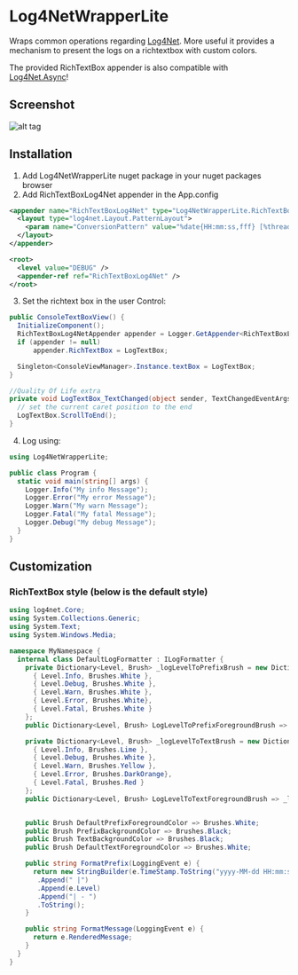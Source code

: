 # Log4NetWrapperLite

Wraps common operations regarding [Log4Net](https://logging.apache.org/log4net/). More useful it provides a mechanism to present the logs on a richtextbox with custom colors.

The provided RichTextBox appender is also compatible with [Log4Net.Async](https://github.com/cjbhaines/Log4Net.Async)! 

## Screenshot
![alt tag](https://github.com/bphenriques/Log4NetWrapperLite/blob/master/img/Screenshot.png)

## Installation
1. Add Log4NetWrapperLite nuget package in your nuget packages browser
2. Add RichTextBoxLog4Net appender in the App.config
```xml
<appender name="RichTextBoxLog4Net" type="Log4NetWrapperLite.RichTextBoxLog4NetAppender">
  <layout type="log4net.Layout.PatternLayout">
    <param name="ConversionPattern" value="%date{HH:mm:ss,fff} [%thread] %level - %message%newline" />
  </layout>
</appender>

<root>
  <level value="DEBUG" />
  <appender-ref ref="RichTextBoxLog4Net" />
</root>
```

3. Set the richtext box in the user Control:
```cs
public ConsoleTextBoxView() {
  InitializeComponent();
  RichTextBoxLog4NetAppender appender = Logger.GetAppender<RichTextBoxLog4NetAppender>();
  if (appender != null)
      appender.RichTextBox = LogTextBox;

  Singleton<ConsoleViewManager>.Instance.textBox = LogTextBox;
}

//Quality Of Life extra
private void LogTextBox_TextChanged(object sender, TextChangedEventArgs e) {
  // set the current caret position to the end
  LogTextBox.ScrollToEnd();
}
``` 
4. Log using:
```cs
using Log4NetWrapperLite;

public class Program {
  static void main(string[] args) {
    Logger.Info("My info Message");
    Logger.Error("My error Message");
    Logger.Warn("My warn Message");
    Logger.Fatal("My fatal Message");
    Logger.Debug("My debug Message");
  }
}
```

## Customization
### RichTextBox style (below is the default style) 
```cs
using log4net.Core;
using System.Collections.Generic;
using System.Text;
using System.Windows.Media;

namespace MyNamespace {
  internal class DefaultLogFormatter : ILogFormatter {
    private Dictionary<Level, Brush> _logLevelToPrefixBrush = new Dictionary<Level, Brush>() {
      { Level.Info, Brushes.White },
      { Level.Debug, Brushes.White },
      { Level.Warn, Brushes.White },
      { Level.Error, Brushes.White},
      { Level.Fatal, Brushes.White }
    };
    public Dictionary<Level, Brush> LogLevelToPrefixForegroundBrush => _logLevelToPrefixBrush;

    private Dictionary<Level, Brush> _logLevelToTextBrush = new Dictionary<Level, Brush>() {
      { Level.Info, Brushes.Lime },
      { Level.Debug, Brushes.White },
      { Level.Warn, Brushes.Yellow },
      { Level.Error, Brushes.DarkOrange},
      { Level.Fatal, Brushes.Red }
    };
    public Dictionary<Level, Brush> LogLevelToTextForegroundBrush => _logLevelToTextBrush;


    public Brush DefaultPrefixForegroundColor => Brushes.White;
    public Brush PrefixBackgroundColor => Brushes.Black;
    public Brush TextBackgroundColor => Brushes.Black;
    public Brush DefaultTextForegroundColor => Brushes.White;

    public string FormatPrefix(LoggingEvent e) {
      return new StringBuilder(e.TimeStamp.ToString("yyyy-MM-dd HH:mm:ss,fff"))
       .Append(" |")
       .Append(e.Level)
       .Append("| - ")
       .ToString();
    }

    public string FormatMessage(LoggingEvent e) {
      return e.RenderedMessage;
    }
  }
}
```
